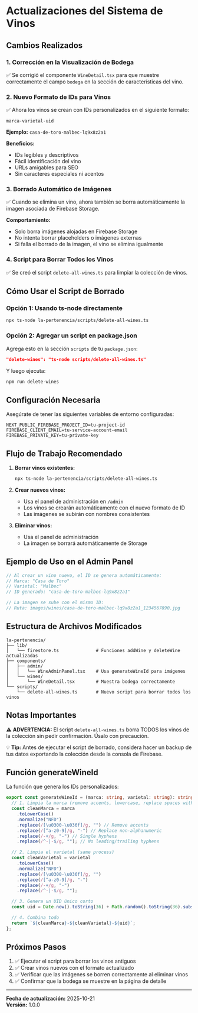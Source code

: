 # Actualizaciones del Sistema de Vinos

## Cambios Realizados

### 1. Corrección en la Visualización de Bodega

✅ Se corrigió el componente `WineDetail.tsx` para que muestre correctamente el campo `bodega` en la sección de características del vino.

### 2. Nuevo Formato de IDs para Vinos

✅ Ahora los vinos se crean con IDs personalizados en el siguiente formato:

```
marca-varietal-uid
```

**Ejemplo:** `casa-de-toro-malbec-lq9x8z2a1`

**Beneficios:**

- IDs legibles y descriptivos
- Fácil identificación del vino
- URLs amigables para SEO
- Sin caracteres especiales ni acentos

### 3. Borrado Automático de Imágenes

✅ Cuando se elimina un vino, ahora también se borra automáticamente la imagen asociada de Firebase Storage.

**Comportamiento:**

- Solo borra imágenes alojadas en Firebase Storage
- No intenta borrar placeholders o imágenes externas
- Si falla el borrado de la imagen, el vino se elimina igualmente

### 4. Script para Borrar Todos los Vinos

✅ Se creó el script `delete-all-wines.ts` para limpiar la colección de vinos.

## Cómo Usar el Script de Borrado

### Opción 1: Usando ts-node directamente

```bash
npx ts-node la-pertenencia/scripts/delete-all-wines.ts
```

### Opción 2: Agregar un script en package.json

Agrega esto en la sección `scripts` de tu `package.json`:

```json
"delete-wines": "ts-node scripts/delete-all-wines.ts"
```

Y luego ejecuta:

```bash
npm run delete-wines
```

## Configuración Necesaria

Asegúrate de tener las siguientes variables de entorno configuradas:

```env
NEXT_PUBLIC_FIREBASE_PROJECT_ID=tu-project-id
FIREBASE_CLIENT_EMAIL=tu-service-account-email
FIREBASE_PRIVATE_KEY=tu-private-key
```

## Flujo de Trabajo Recomendado

1. **Borrar vinos existentes:**

   ```bash
   npx ts-node la-pertenencia/scripts/delete-all-wines.ts
   ```

2. **Crear nuevos vinos:**

   - Usa el panel de administración en `/admin`
   - Los vinos se crearán automáticamente con el nuevo formato de ID
   - Las imágenes se subirán con nombres consistentes

3. **Eliminar vinos:**
   - Usa el panel de administración
   - La imagen se borrará automáticamente de Storage

## Ejemplo de Uso en el Admin Panel

```typescript
// Al crear un vino nuevo, el ID se genera automáticamente:
// Marca: "Casa de Toro"
// Varietal: "Malbec"
// ID generado: "casa-de-toro-malbec-lq9x8z2a1"

// La imagen se sube con el mismo ID:
// Ruta: images/wines/casa-de-toro-malbec-lq9x8z2a1_1234567890.jpg
```

## Estructura de Archivos Modificados

```
la-pertenencia/
├── lib/
│   └── firestore.ts              # Funciones addWine y deleteWine actualizadas
├── components/
│   ├── admin/
│   │   └── WineAdminPanel.tsx    # Usa generateWineId para imágenes
│   └── wines/
│       └── WineDetail.tsx        # Muestra bodega correctamente
└── scripts/
    └── delete-all-wines.ts       # Nuevo script para borrar todos los vinos
```

## Notas Importantes

⚠️ **ADVERTENCIA:** El script `delete-all-wines.ts` borra TODOS los vinos de la colección sin pedir confirmación. Úsalo con precaución.

💡 **Tip:** Antes de ejecutar el script de borrado, considera hacer un backup de tus datos exportando la colección desde la consola de Firebase.

## Función generateWineId

La función que genera los IDs personalizados:

```typescript
export const generateWineId = (marca: string, varietal: string): string => {
  // 1. Limpia la marca (remove accents, lowercase, replace spaces with hyphens)
  const cleanMarca = marca
    .toLowerCase()
    .normalize("NFD")
    .replace(/[\u0300-\u036f]/g, "") // Remove accents
    .replace(/[^a-z0-9]/g, "-") // Replace non-alphanumeric
    .replace(/-+/g, "-") // Single hyphens
    .replace(/^-|-$/g, ""); // No leading/trailing hyphens

  // 2. Limpia el varietal (same process)
  const cleanVarietal = varietal
    .toLowerCase()
    .normalize("NFD")
    .replace(/[\u0300-\u036f]/g, "")
    .replace(/[^a-z0-9]/g, "-")
    .replace(/-+/g, "-")
    .replace(/^-|-$/g, "");

  // 3. Genera un UID único corto
  const uid = Date.now().toString(36) + Math.random().toString(36).substr(2, 5);

  // 4. Combina todo
  return `${cleanMarca}-${cleanVarietal}-${uid}`;
};
```

## Próximos Pasos

1. ✅ Ejecutar el script para borrar los vinos antiguos
2. ✅ Crear vinos nuevos con el formato actualizado
3. ✅ Verificar que las imágenes se borren correctamente al eliminar vinos
4. ✅ Confirmar que la bodega se muestre en la página de detalle

---

**Fecha de actualización:** 2025-10-21  
**Versión:** 1.0.0
